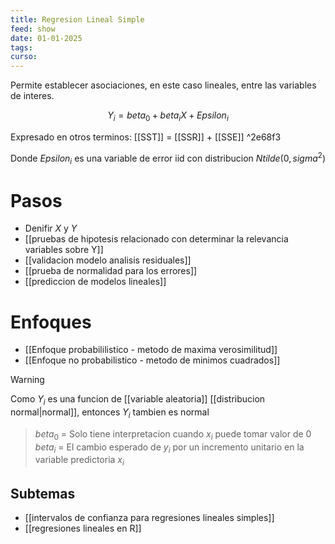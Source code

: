 ```yaml
---
title: Regresion Lineal Simple
feed: show
date: 01-01-2025
tags: 
curso:
---
```

Permite establecer asociaciones, en este caso lineales, entre las variables de interes.

$$Y_i = beta_0+beta_i X + Epsilon_i$$

Expresado en otros terminos: [[SST]] = [[SSR]] + [[SSE]] ^2e68f3

Donde $Epsilon_i$ es una variable de error iid con distribucion $N tilde (0,sigma^2)$ 

# Pasos 
- Denifir $X$ y $Y$ 
- [[pruebas de hipotesis relacionado con determinar la relevancia variables sobre Y]]
- [[validacion modelo analisis residuales]]
- [[prueba de normalidad para los errores]]
- [[prediccion de modelos lineales]]
# Enfoques 

-  [[Enfoque probabililistico - metodo de maxima verosimilitud]]
- [[Enfoque no probabilistico - metodo de minimos cuadrados]]


>[!warning] 
>Como $Y_i$ es una funcion de [[variable aleatoria]] [[distribucion normal|normal]], entonces $Y_i$ tambien es normal


> $beta_0$ = Solo tiene interpretacion cuando $x_i$ puede tomar valor de $0$
> $beta_i$ = El cambio esperado de $y_i$ por un incremento unitario en la variable predictoria $x_i$

## Subtemas
- [[intervalos de confianza para regresiones lineales simples]]
- [[regresiones lineales en R]]



